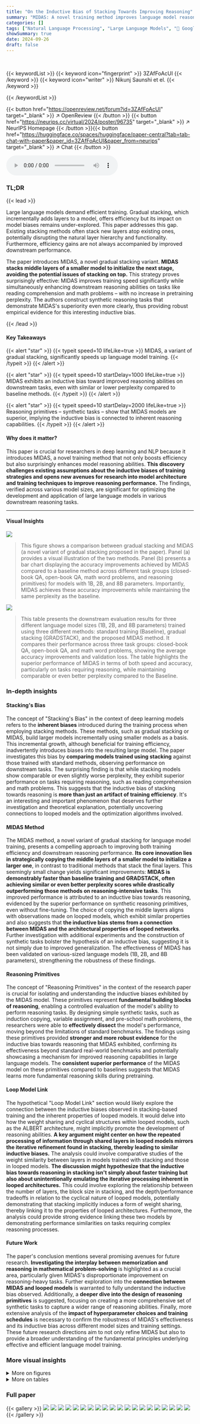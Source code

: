 ```yaml
---
title: "On the Inductive Bias of Stacking Towards Improving Reasoning"
summary: "MIDAS: A novel training method improves language model reasoning by efficiently stacking middle layers, surprisingly boosting downstream task performance without increasing pretraining perplexity."
categories: []
tags: ["Natural Language Processing", "Large Language Models", "🏢 Google Research",]
showSummary: true
date: 2024-09-26
draft: false
---
```


<br>

{{< keywordList >}}
{{< keyword icon="fingerprint" >}} 3ZAfFoAcUI {{< /keyword >}}
{{< keyword icon="writer" >}} Nikunj Saunshi et el. {{< /keyword >}}
 
{{< /keywordList >}}

{{< button href="https://openreview.net/forum?id=3ZAfFoAcUI" target="_blank" >}}
↗ OpenReview
{{< /button >}}
{{< button href="https://neurips.cc/virtual/2024/poster/96735" target="_blank" >}}
↗ NeurIPS Homepage
{{< /button >}}{{< button href="https://huggingface.co/spaces/huggingface/paper-central?tab=tab-chat-with-paper&paper_id=3ZAfFoAcUI&paper_from=neurips" target="_blank" >}}
↗ Chat
{{< /button >}}



<audio controls>
    <source src="https://ai-paper-reviewer.com/3ZAfFoAcUI/podcast.wav" type="audio/wav">
    Your browser does not support the audio element.
</audio>


### TL;DR


{{< lead >}}

Large language models demand efficient training.  Gradual stacking, which incrementally adds layers to a model, offers efficiency but its impact on model biases remains under-explored. This paper addresses this gap. Existing stacking methods often stack new layers atop existing ones, potentially disrupting the natural layer hierarchy and functionality.  Furthermore, efficiency gains are not always accompanied by improved downstream performance.

The paper introduces MIDAS, a novel gradual stacking variant. **MIDAS stacks middle layers of a smaller model to initialize the next stage, avoiding the potential issues of stacking on top.** This strategy proves surprisingly effective: MIDAS improves training speed significantly while simultaneously enhancing downstream reasoning abilities on tasks like reading comprehension and math problems – with no increase in pretraining perplexity.  The authors construct synthetic reasoning tasks that demonstrate MIDAS's superiority even more clearly, thus providing robust empirical evidence for this interesting inductive bias. 

{{< /lead >}}


#### Key Takeaways

{{< alert "star" >}}
{{< typeit speed=10 lifeLike=true >}} MIDAS, a variant of gradual stacking, significantly speeds up language model training. {{< /typeit >}}
{{< /alert >}}

{{< alert "star" >}}
{{< typeit speed=10 startDelay=1000 lifeLike=true >}} MIDAS exhibits an inductive bias toward improved reasoning abilities on downstream tasks, even with similar or lower perplexity compared to baseline methods. {{< /typeit >}}
{{< /alert >}}

{{< alert "star" >}}
{{< typeit speed=10 startDelay=2000 lifeLike=true >}} Reasoning primitives – synthetic tasks – show that MIDAS models are superior, implying the inductive bias is connected to inherent reasoning capabilities. {{< /typeit >}}
{{< /alert >}}

#### Why does it matter?
This paper is crucial for researchers in deep learning and NLP because it introduces MIDAS, a novel training method that not only boosts efficiency but also surprisingly enhances model reasoning abilities.  **This discovery challenges existing assumptions about the inductive biases of training strategies and opens new avenues for research into model architecture and training techniques to improve reasoning performance.**  The findings, verified across various model sizes, are significant for optimizing the development and application of large language models in various downstream reasoning tasks. 

------
#### Visual Insights



![](https://ai-paper-reviewer.com/3ZAfFoAcUI/figures_1_1.jpg)

> This figure shows a comparison between gradual stacking and MIDAS (a novel variant of gradual stacking proposed in the paper).  Panel (a) provides a visual illustration of the two methods. Panel (b) presents a bar chart displaying the accuracy improvements achieved by MIDAS compared to a baseline method across different task groups (closed-book QA, open-book QA, math word problems, and reasoning primitives) for models with 1B, 2B, and 8B parameters.  Importantly, MIDAS achieves these accuracy improvements while maintaining the same perplexity as the baseline.





![](https://ai-paper-reviewer.com/3ZAfFoAcUI/tables_6_1.jpg)

> This table presents the downstream evaluation results for three different language model sizes (1B, 2B, and 8B parameters) trained using three different methods: standard training (Baseline), gradual stacking (GRADSTACK), and the proposed MIDAS method.  It compares their performance across three task groups: closed-book QA, open-book QA, and math word problems, showing the average accuracy improvements and validation loss. The table highlights the superior performance of MIDAS in terms of both speed and accuracy, particularly on tasks requiring reasoning, while maintaining comparable or even better perplexity compared to the Baseline.





### In-depth insights


#### Stacking's Bias
The concept of "Stacking's Bias" in the context of deep learning models refers to the **inherent biases** introduced during the training process when employing stacking methods.  These methods, such as gradual stacking or MIDAS, build larger models incrementally using smaller models as a basis.  This incremental growth, although beneficial for training efficiency, inadvertently introduces biases into the resulting large model.  The paper investigates this bias by **comparing models trained using stacking** against those trained with standard methods, observing performance on downstream tasks. The surprising finding is that while stacking models show comparable or even slightly worse perplexity, they exhibit superior performance on tasks requiring reasoning, such as reading comprehension and math problems. This suggests that the inductive bias of stacking towards reasoning is **more than just an artifact of training efficiency**. It's an interesting and important phenomenon that deserves further investigation and theoretical explanation, potentially uncovering connections to looped models and the optimization algorithms involved.

#### MIDAS Method
The MIDAS method, a novel variant of gradual stacking for language model training, presents a compelling approach to improving both training efficiency and downstream reasoning performance.  **Its core innovation lies in strategically copying the middle layers of a smaller model to initialize a larger one**, in contrast to traditional methods that stack the final layers. This seemingly small change yields significant improvements:  **MIDAS is demonstrably faster than baseline training and GRADSTACK, often achieving similar or even better perplexity scores while drastically outperforming those methods on reasoning-intensive tasks**. This improved performance is attributed to an inductive bias towards reasoning, evidenced by the superior performance on synthetic reasoning primitives, even without fine-tuning. The choice of copying the middle layers aligns with observations made on looped models, which exhibit similar properties and also suggests that **the inductive bias stems from a connection between MIDAS and the architectural properties of looped networks**.  Further investigation with additional experiments and the construction of synthetic tasks bolster the hypothesis of an inductive bias, suggesting it is not simply due to improved generalization. The effectiveness of MIDAS has been validated on various-sized language models (1B, 2B, and 8B parameters), strengthening the robustness of these findings.

#### Reasoning Primitives
The concept of "Reasoning Primitives" in the context of the research paper is crucial for isolating and understanding the inductive biases exhibited by the MIDAS model.  These primitives represent **fundamental building blocks of reasoning**, enabling a controlled evaluation of the model's ability to perform reasoning tasks.  By designing simple synthetic tasks, such as induction copying, variable assignment, and pre-school math problems, the researchers were able to **effectively dissect** the model's performance, moving beyond the limitations of standard benchmarks.  The findings using these primitives provided **stronger and more robust evidence** for the inductive bias towards reasoning that MIDAS exhibited, confirming its effectiveness beyond standard real-world benchmarks and potentially showcasing a mechanism for improved reasoning capabilities in large language models.  The **consistent superior performance** of the MIDAS model on these primitives compared to baselines suggests that MIDAS learns more fundamental reasoning skills during pretraining.

#### Loop Model Link
The hypothetical "Loop Model Link" section would likely explore the connection between the inductive biases observed in stacking-based training and the inherent properties of looped models.  It would delve into how the weight sharing and cyclical structures within looped models, such as the ALBERT architecture, might implicitly promote the development of reasoning abilities. **A key argument might center on how the repeated processing of information through shared layers in looped models mirrors the iterative refinement found in stacking, thereby leading to similar inductive biases.** The analysis could involve comparative studies of the weight similarity between layers in models trained with stacking and those in looped models. **The discussion might hypothesize that the inductive bias towards reasoning in stacking isn't simply about faster training but also about unintentionally emulating the iterative processing inherent in looped architectures.** This could involve exploring the relationship between the number of layers, the block size in stacking, and the depth/performance tradeoffs in relation to the cyclical nature of looped models, potentially demonstrating that stacking implicitly induces a form of weight sharing, thereby linking it to the properties of looped architectures.  Furthermore, the analysis could provide strong evidence linking these two models by demonstrating performance similarities on tasks requiring complex reasoning processes.

#### Future Work
The paper's conclusion mentions several promising avenues for future research.  **Investigating the interplay between memorization and reasoning in mathematical problem-solving** is highlighted as a crucial area, particularly given MIDAS's disproportionate improvement on reasoning-heavy tasks.  Further exploration into the **connection between MIDAS and looped models** is warranted to fully understand the inductive bias observed.  Additionally, a **deeper dive into the design of reasoning primitives** is suggested, focusing on creating a more comprehensive set of synthetic tasks to capture a wider range of reasoning abilities.  Finally, more extensive analysis of the **impact of hyperparameter choices and training schedules** is necessary to confirm the robustness of MIDAS's effectiveness and its inductive bias across different model sizes and training settings.  These future research directions aim to not only refine MIDAS but also to provide a broader understanding of the fundamental principles underlying effective and efficient language model training.


### More visual insights

<details>
<summary>More on figures
</summary>


![](https://ai-paper-reviewer.com/3ZAfFoAcUI/figures_3_1.jpg)

> This figure shows the functional similarity between layers for different models.  (a) shows the similarity structure in an ALBert model with weight sharing. (b) shows the block similarity in a UL2 model trained with GRADSTACK. (c) shows the block similarity in a UL2 model trained with MIDAS. The results suggest that stacking-based models have a strong connection to looped models, and MIDAS is more similar to ALBert-style looped models than GRADSTACK.


![](https://ai-paper-reviewer.com/3ZAfFoAcUI/figures_4_1.jpg)

> This histogram visualizes the accuracy improvements achieved by MIDAS over the baseline model for different tasks.  The data used comes from the 1B parameter MIDAS models detailed in Table 1. Notably, the improvement is significantly greater for the contextual TyDiQA task than for the non-contextual version, highlighting MIDAS's advantage in tasks that require contextual understanding.


![](https://ai-paper-reviewer.com/3ZAfFoAcUI/figures_7_1.jpg)

> This figure shows the downstream evaluation performance (y-axis) against the validation log perplexity (x-axis) for both baseline and MIDAS models.  It compares four task groups: closed book QA, open book QA, math word problems, and reasoning primitives.  The plot demonstrates that MIDAS achieves similar or better performance on open-book QA and math problems while having the same or even better perplexity than the baseline model, highlighting the inductive bias of MIDAS towards reasoning abilities.


![](https://ai-paper-reviewer.com/3ZAfFoAcUI/figures_8_1.jpg)

> This figure shows the accuracy improvements achieved by MIDAS compared to the baseline model across various reasoning primitives.  The improvements are consistent across both 5-shot evaluation and fine-tuning, particularly for tasks of greater complexity (Depth 1 and 2).


![](https://ai-paper-reviewer.com/3ZAfFoAcUI/figures_15_1.jpg)

> This figure shows the linearity of different layers in pre-trained BERT models (Base and Large).  For each layer, a linear map is fit between inputs and the output of the transformer block (excluding residual connections). The R-squared and cosine similarity are then measured for the fit. The results show that the first and last few layers exhibit higher linearity than the rest, suggesting a difference in the role these layers play in the model.


</details>




<details>
<summary>More on tables
</summary>


![](https://ai-paper-reviewer.com/3ZAfFoAcUI/tables_8_1.jpg)
> This table presents the downstream evaluation results for three different language models (1B, 2B, and 8B parameters) trained using three different methods: standard training (Baseline), gradual stacking (GRADSTACK), and the proposed MIDAS method.  The table compares the models' performance across three task categories (Closed Book QA, Open Book QA, and Math Word Problems) and overall, showing MIDAS's superior performance and efficiency.  The results highlight MIDAS's inductive bias towards improving reasoning tasks.

![](https://ai-paper-reviewer.com/3ZAfFoAcUI/tables_13_1.jpg)
> This table presents the downstream evaluation results for UL2 pretrained language models with 1B, 2B, and 8B parameters, comparing standard training, gradual stacking, and the proposed MIDAS method.  It shows MIDAS outperforms other methods, especially on reasoning tasks, while maintaining comparable or even better training efficiency.

![](https://ai-paper-reviewer.com/3ZAfFoAcUI/tables_14_1.jpg)
> This table presents downstream evaluation results for UL2 pretrained language models with 1B, 2B, and 8B parameters, comparing standard training (Baseline), gradual stacking (GRADSTACK), and the proposed MIDAS method.  It shows accuracy improvements across different task categories (closed book QA, open book QA, math word problems) and overall, highlighting the efficiency and reasoning improvements of MIDAS, especially for tasks requiring reasoning abilities.

![](https://ai-paper-reviewer.com/3ZAfFoAcUI/tables_14_2.jpg)
> This table presents the downstream evaluation results for UL2 pretrained language models with 1B, 2B, and 8B parameters, comparing three training methods: standard training (Baseline), gradual stacking (GRADSTACK), and the proposed MIDAS method.  It shows that MIDAS achieves better performance on downstream tasks, particularly those requiring reasoning, while maintaining or even improving training efficiency and log perplexity compared to the baseline.

![](https://ai-paper-reviewer.com/3ZAfFoAcUI/tables_20_1.jpg)
> This table presents downstream evaluation results for UL2 pretrained language models with 1B, 2B, and 8B parameters, comparing three training methods: standard training (Baseline), gradual stacking (GRADSTACK), and the proposed MIDAS method.  It shows accuracy across three task groups (Closed Book QA, Open Book QA, Math Word Problems) and overall average performance.  Key findings highlight MIDAS's superior performance and efficiency compared to GRADSTACK and, surprisingly, comparable or even better downstream performance than Baseline despite similar or worse perplexity scores, especially on reasoning-intensive tasks.  Appendix A provides details on specific tasks within each group.

![](https://ai-paper-reviewer.com/3ZAfFoAcUI/tables_20_2.jpg)
> This table presents the fine-tuning results for the variable assignment tasks (depth 1 and 2) from Figure 5.  The results show the accuracy of MIDAS and Baseline models after fine-tuning on a small dataset (64 examples total). The accuracy is averaged across three runs, with standard deviations included to show variability.

</details>




### Full paper

{{< gallery >}}
<img src="https://ai-paper-reviewer.com/3ZAfFoAcUI/1.png" class="grid-w50 md:grid-w33 xl:grid-w25" />
<img src="https://ai-paper-reviewer.com/3ZAfFoAcUI/2.png" class="grid-w50 md:grid-w33 xl:grid-w25" />
<img src="https://ai-paper-reviewer.com/3ZAfFoAcUI/3.png" class="grid-w50 md:grid-w33 xl:grid-w25" />
<img src="https://ai-paper-reviewer.com/3ZAfFoAcUI/4.png" class="grid-w50 md:grid-w33 xl:grid-w25" />
<img src="https://ai-paper-reviewer.com/3ZAfFoAcUI/5.png" class="grid-w50 md:grid-w33 xl:grid-w25" />
<img src="https://ai-paper-reviewer.com/3ZAfFoAcUI/6.png" class="grid-w50 md:grid-w33 xl:grid-w25" />
<img src="https://ai-paper-reviewer.com/3ZAfFoAcUI/7.png" class="grid-w50 md:grid-w33 xl:grid-w25" />
<img src="https://ai-paper-reviewer.com/3ZAfFoAcUI/8.png" class="grid-w50 md:grid-w33 xl:grid-w25" />
<img src="https://ai-paper-reviewer.com/3ZAfFoAcUI/9.png" class="grid-w50 md:grid-w33 xl:grid-w25" />
<img src="https://ai-paper-reviewer.com/3ZAfFoAcUI/10.png" class="grid-w50 md:grid-w33 xl:grid-w25" />
<img src="https://ai-paper-reviewer.com/3ZAfFoAcUI/11.png" class="grid-w50 md:grid-w33 xl:grid-w25" />
<img src="https://ai-paper-reviewer.com/3ZAfFoAcUI/12.png" class="grid-w50 md:grid-w33 xl:grid-w25" />
<img src="https://ai-paper-reviewer.com/3ZAfFoAcUI/13.png" class="grid-w50 md:grid-w33 xl:grid-w25" />
<img src="https://ai-paper-reviewer.com/3ZAfFoAcUI/14.png" class="grid-w50 md:grid-w33 xl:grid-w25" />
<img src="https://ai-paper-reviewer.com/3ZAfFoAcUI/15.png" class="grid-w50 md:grid-w33 xl:grid-w25" />
<img src="https://ai-paper-reviewer.com/3ZAfFoAcUI/16.png" class="grid-w50 md:grid-w33 xl:grid-w25" />
<img src="https://ai-paper-reviewer.com/3ZAfFoAcUI/17.png" class="grid-w50 md:grid-w33 xl:grid-w25" />
<img src="https://ai-paper-reviewer.com/3ZAfFoAcUI/18.png" class="grid-w50 md:grid-w33 xl:grid-w25" />
<img src="https://ai-paper-reviewer.com/3ZAfFoAcUI/19.png" class="grid-w50 md:grid-w33 xl:grid-w25" />
<img src="https://ai-paper-reviewer.com/3ZAfFoAcUI/20.png" class="grid-w50 md:grid-w33 xl:grid-w25" />
{{< /gallery >}}